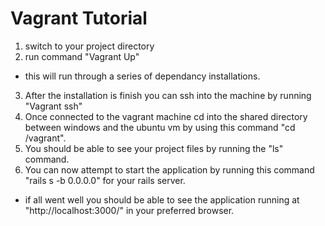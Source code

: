 # Vagrant Tutorial
1. switch to your project directory
2. run command "Vagrant Up"
  * this will run through a series of dependancy installations.
3. After the installation is finish you can ssh into the machine by running "Vagrant ssh"
4. Once connected to the vagrant machine cd into the shared directory between windows and the ubuntu vm by using this command "cd /vagrant".
5. You should be able to see your project files by running the "ls" command.
6. You can now attempt to start the application by running this command "rails s -b 0.0.0.0" for your rails server.
  * if all went well you should be able to see the application running at "http://localhost:3000/" in your preferred browser.
